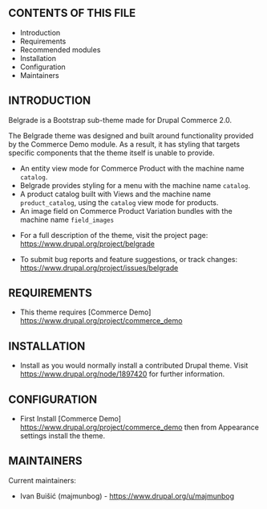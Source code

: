 ## CONTENTS OF THIS FILE

- Introduction
- Requirements
- Recommended modules
- Installation
- Configuration
- Maintainers

## INTRODUCTION

Belgrade is a Bootstrap sub-theme made for Drupal Commerce 2.0.

The Belgrade theme was designed and built around functionality provided by the Commerce Demo module. As a result, it has styling that targets specific components that the theme itself is unable to provide.

- An entity view mode for Commerce Product with the machine name `catalog`.
- Belgrade provides styling for a menu with the machine name `catalog`.
- A product catalog built with Views and the machine name `product_catalog`, using the `catalog` view mode for products.
- An image field on Commerce Product Variation bundles with the machine name `field_images`

* For a full description of the theme, visit the project page: https://www.drupal.org/project/belgrade

* To submit bug reports and feature suggestions, or track changes: https://www.drupal.org/project/issues/belgrade

## REQUIREMENTS

- This theme requires [Commerce Demo] https://www.drupal.org/project/commerce_demo

## INSTALLATION

- Install as you would normally install a contributed Drupal theme. Visit https://www.drupal.org/node/1897420 for further information.

## CONFIGURATION

- First Install [Commerce Demo] https://www.drupal.org/project/commerce_demo then from Appearance settings install the theme.

## MAINTAINERS

Current maintainers:

- Ivan Buišić (majmunbog) - https://www.drupal.org/u/majmunbog
